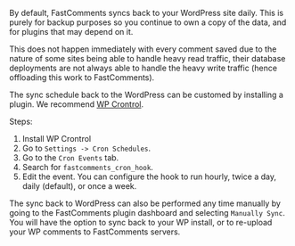 By default, FastComments syncs back to your WordPress site daily. This is purely for backup purposes so you continue to own a copy of the data, and for plugins
that may depend on it.

This does not happen immediately with every comment saved due to the nature of some sites being able to handle heavy read traffic, their database deployments are not always able to handle the heavy write traffic (hence offloading this work to FastComments).

The sync schedule back to the WordPress can be customed by installing a plugin. We recommend [WP Crontrol](https://wordpress.org/plugins/wp-crontrol/#description).

Steps:

1. Install WP Crontrol
2. Go to `Settings -> Cron Schedules`.
3. Go to the `Cron Events` tab.
4. Search for `fastcomments_cron_hook`.
5. Edit the event. You can configure the hook to run hourly, twice a day, daily (default), or once a week.

The sync back to WordPress can also be performed any time manually by going to the FastComments plugin dashboard and selecting `Manually Sync`. You will have
the option to sync back to your WP install, or to re-upload your WP comments to FastComments servers.
